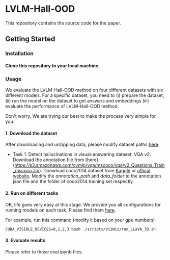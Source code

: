 # **LVLM-Hall-OOD**

This repository contains the source code for the paper.

## Getting Started

### Installation
####  Clone this repository to your local machine.


### Usage
We evaluate the LVLM-Hall-OOD method on four different datasets with six different models. For a specific dataset, you need to (i) prepare the dataset, (ii) run the model on the dataset to get answers and embeddings (iii) evaluate the performance of LVLM-Hall-OOD method. 

Don't worry. We are trying our best to make the process very simple for you.

#### 1. Download the dataset
After downloading and unzipping data, please modify dataset paths [here](https://github.com/Qinyu-Allen-Zhao/LVLM-LP/blob/main/dataset/__init__.py).

- Task 1. Detect hallucinations in visual-answering dataset: VQA v2. Download the annotation file from [here] (https://s3.amazonaws.com/cvmlp/vqa/mscoco/vqa/v2_Questions_Train_mscoco.zip). Donwload coco2014 dataset from [Kaggle](https://www.kaggle.com/datasets/yashfinulhoque/coco-dataset-2014) or [offical website](https://visualqa.org/download.html). Modify the *annotation_path* and *data_folder*  to the annotation json file and the folder of coco2014 training set respectly.

#### 2. Run on different tasks

OK, life goes very easy at this stage. We provide you all configurations for running models on each task. Please find them [here](https://github.com/Qinyu-Allen-Zhao/LVLM-LP/tree/main/scripts).

For example, run this command (modify it based on your gpu numbers)

```
CUDA_VISIBLE_DEVICES=0,1,2,3 bash ./scripts/VizWiz/run_LLaVA_7B.sh
```

#### 3. Evaluate results

Please refer to those eval.ipynb files.



